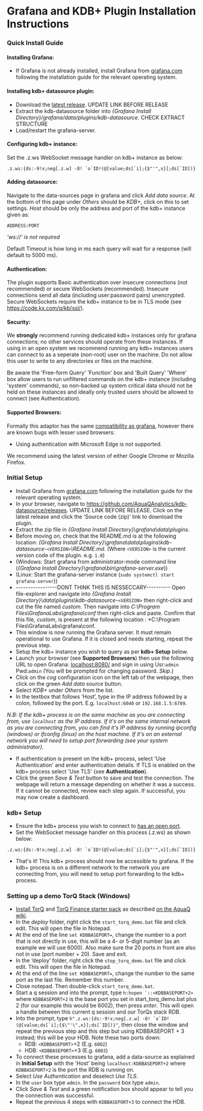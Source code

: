 # Grafana and KDB+ Plugin Installation Instructions

### Quick Install Guide

#### Installing Grafana:
 - If Grafana is not already installed, install Grafana from [grafana.com](https://grafana.com/grafana/download/) following the installation guide for the relevant operating system.

#### Installing kdb+ datasource plugin:
 - Download the [latest release](https://github.com/AquaQAnalytics/kdb-datasource/releases/tag/v0.1.1b). UPDATE LINK BEFORE RELEASE
 - Extract the kdb-datasource folder into *{Grafana Install Directory}/grafana/data/plugins/kdb-datasource*. CHECK EXTRACT STRUCTURE
 - Load/restart the grafana-server.
 
#### Configuring kdb+ instance:
Set the .z.ws WebSocket message handler on kdb+ instance as below:

``.z.ws:{ds:-9!x;neg[.z.w] -8! `o`ID!(@[value;ds[`i];{$"'",x}];ds[`ID])}``

#### Adding datasource:
Navigate to the data-sources page in grafana and click *Add data source*.
At the bottom of this page under *Others* should be *KDB+*, click on this to set settings.
*Host* should be only the address and port of the kdb+ instance given as:

`ADDRESS:PORT`

*'ws://' is not required*

Default Timeout is how long in ms each query will wait for a response (will default to 5000 ms).

#### Authentication:
The plugin supports Basic authentication over insecure connections (not recommended) or secure WebSockets (recommended).
Insecure connections send all data (including user:password pairs) unencrypted.
Secure WebSockets require the kdb+ instance to be in TLS mode (see https://code.kx.com/q/kb/ssl/).

#### Security:
We **strongly** recommend running dedicated kdb+ instances only for grafana connections; no other services should operate from these instances.
If using in an open system we recommend running any kdb+ instances users can connect to as a seperate (non-root) user on the machine.
Do not allow this user to write to any directories or files on the machine.

Be aware the 'Free-form Query' 'Function' box and 'Built Query' 'Where' box allow users to run unfiltered commands on the kdb+ instance (including 'system' commands), so non-backed up system critical data should not be held on these instances and ideally only trusted users should be allowed to connect (see Authentication).

#### Supported Browsers:
Formally this adaptor has the same [compatibility as grafana](https://grafana.com/docs/grafana/latest/installation/requirements/),
however there are known bugs with lesser used browsers:
- Using authentication with Microsoft Edge is not supported.

We recommend using the latest version of either Google Chrome or Mozilla Firefox.


### Initial Setup

- Install Grafana from [grafana.com](https://grafana.com/grafana/download/) following the installation guide for the relevant operating system.
- In your browser, navigate to https://github.com/AquaQAnalytics/kdb-datasource/releases. UPDATE LINK BEFORE RELEASE. Click on the latest release and click the ‘Source code (zip)’ link to download the plugin.
- Extract the zip file in *{Grafana Install Directory}\grafana\data\plugins*.
- Before moving on, check that the README.md is at the following location: *{Grafana Install Directory}\grafana\data\plugins\kdb-datasource-`<VERSION>`\README.md*. (Where `<VERSION>` is the current version code of the plugin. e.g. `1.0`)
- (Windows: Start grafana from administrator-mode command line (*{Grafana Install Directory}\grafana\bin\grafana-server.exe*))
- (Linux: Start the grafana-server instance (`sudo systemctl start grafana-server`))
- -----------------DONT THINK THIS IS NESSECCARY---------- Open file-explorer and navigate into *{Grafana Install Directory}\data\plugins\kdb-datasource-`<VERSION>`* then right-click and cut the file named *custom*. Then navigate into *C:\Program Files\GrafanaLabs\grafana\conf* then right-click and paste. Confirm that this file, *custom*, is present at the following location : *C:\Program Files\GrafanaLabs\grafana\conf\.
- This window is now running the Grafana server. It must remain operational to use Grafana. If it is closed and needs starting, repeat the previous step.
- Setup the kdb+ instance you wish to query as per **kdb+ Setup** below.
- Launch your browser (see **Supported Browsers**) then use the following URL to open Grafana: [localhost:8080/](localhost:8080/) and sign in using Usr:`admin` Pwd:`admin` (You will be prompted for changing password. *Skip*.)
- Click on the *cog* configuration icon on the left tab of the webpage, then click on the green *Add data source* button.
- Select *KDB+* under *Others* from the list.
- In the textbox that follows ‘Host’, type in the IP address followed by a colon, followed by the port. E.g. `localhost:6040` or `192.168.1.5:6789`. 

*N.B: If the kdb+ process is on the same machine as you are connecting from, use `localhost` as the IP address. If it's on the same internal network as you are connecting from, you can find it's IP address by running ipconfig (windows) or ifconfig (linux) on the host machine. If it's on an external network you will need to setup port forwarding (see your system administrator).*
- If authentication is present on the kdb+ process, select 'Use Authentication' and enter authentication details. If TLS is enabled on the kdb+ process select 'Use TLS' (see **Authentication**).
- Click the green *Save & Test* button to save and test the connection. The webpage will return a message depending on whether it was a success. If it cannot be connected, review each step again. If successful, you may now create a dashboard.

### kdb+ Setup

- Ensure the kdb+ process you wish to connect to [has an open port](https://code.kx.com/q/basics/listening-port/).
- Set the WebSocket message handler on this process (.z.ws) as shown below:

``.z.ws:{ds:-9!x;neg[.z.w] -8! `o`ID!(@[value;ds[`i];{$"'",x}];ds[`ID])}``

- That's it! This kdb+ process should now be accessible to grafana. If the kdb+ process is on a different network to the network you are connecting from, you will need to setup port forwarding to the kdb+ process.

### Setting up a demo TorQ Stack (Windows)

- [Install TorQ](https://github.com/AquaQAnalytics/TorQ) and [TorQ Finance starter pack](https://github.com/AquaQAnalytics/TorQ-Finance-Starter-Pack) as described [on the AquaQ wiki](https://aquaqanalytics.github.io/TorQ/gettingstarted/).
- In the *deploy* folder, right click the `start_torq_demo.bat` file and click edit. This will open the file in Notepad.
- At the end of the line `set KDBBASEPORT=`, change the number to a port that is not directly in use, this will be a 4- or 5-digit number (as an example we will use 6000). Also make sure the 20 ports in front are also not in use (port number + 20). Save and exit.
- In the ‘deploy’ folder, right click the `stop_torq_demo.bat` file and click edit. This will open the file in Notepad.
- At the end of the line `set KDBBASEPORT=`, change the number to the same port as the last file. Remember this number.
- Close notepad. Then double-click `start_torq_demo.bat`.
- Start a q session and into the prompt, type ``h:hopen `::<KDBBASEPORT+2>`` where `KDBBASEPORT+2` is the base port you set in start_torq_demo.bat plus 2 (for our example this would be 6002), then press *enter*. This will open a handle between this current q session and our TorQs stack RDB.
- Into the prompt, type ``h".z.ws:{ds:-9!x;neg[.z.w] -8! `o`ID!(@[value;ds[`i];{$\"'\",x}];ds[`ID])}"``, then close the window and repeat the previous step and this step but using KDBBASEPORT + 3 instead; this will be your HDB. Note these two ports down:
  - RDB: `<KDBBASEPORT>`+2 (E.g. `6002`)
  - HDB: `<KDBBASEPORT>`+3 (E.g. `6003`)
- To connect these processes to grafana, add a data-source as explained in **Initial Setup** with the 'Host' being `localhost:KDBBASEPORT+2` where `KDBBASEPORT+2` is the port the RDB is running on.
- Select *Use Authentication* and deselect *Use TLS*.
- In the `user` box type `admin`. In the `password` box type `admin`.
- Click *Save & Test* and a green notification box should appear to tell you the connection was successful.
- Repeat the previous 4 steps with `KDBBASEPORT+3` to connect the HDB.
